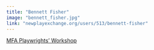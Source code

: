 ```yaml
---
title: "Bennett Fisher"
image: "bennett_fisher.jpg"
link: "newplayexchange.org/users/513/bennett-fisher"
---
```


[MFA Playwrights’ Workshop](/programs/mfa-playwrights-workshop)